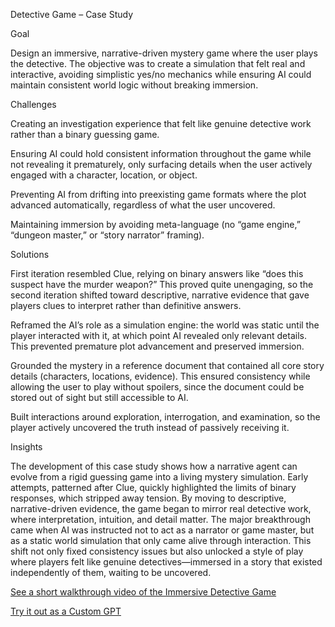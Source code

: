 Detective Game – Case Study

Goal

Design an immersive, narrative-driven mystery game where the user plays the detective. The objective was to create a simulation that felt real and interactive, avoiding simplistic yes/no mechanics while ensuring AI could maintain consistent world logic without breaking immersion.

Challenges

Creating an investigation experience that felt like genuine detective work rather than a binary guessing game.

Ensuring AI could hold consistent information throughout the game while not revealing it prematurely, only surfacing details when the user actively engaged with a character, location, or object.

Preventing AI from drifting into preexisting game formats where the plot advanced automatically, regardless of what the user uncovered.

Maintaining immersion by avoiding meta-language (no “game engine,” “dungeon master,” or “story narrator” framing).

Solutions

First iteration resembled Clue, relying on binary answers like “does this suspect have the murder weapon?” This proved quite unengaging, so the second iteration shifted toward descriptive, narrative evidence that gave players clues to interpret rather than definitive answers.

Reframed the AI’s role as a simulation engine: the world was static until the player interacted with it, at which point AI revealed only relevant details. This prevented premature plot advancement and preserved immersion.

Grounded the mystery in a reference document that contained all core story details (characters, locations, evidence). This ensured consistency while allowing the user to play without spoilers, since the document could be stored out of sight but still accessible to AI.

Built interactions around exploration, interrogation, and examination, so the player actively uncovered the truth instead of passively receiving it.


Insights

The development of this case study shows how a narrative agent can evolve from a rigid guessing game into a living mystery simulation. Early attempts, patterned after Clue, quickly highlighted the limits of binary responses, which stripped away tension. By moving to descriptive, narrative-driven evidence, the game began to mirror real detective work, where interpretation, intuition, and detail matter. The major breakthrough came when AI was instructed not to act as a narrator or game master, but as a static world simulation that only came alive through interaction. This shift not only fixed consistency issues but also unlocked a style of play where players felt like genuine detectives—immersed in a story that existed independently of them, waiting to be uncovered.

[See a short walkthrough video of the Immersive Detective Game](https://youtu.be/U45wFHBqhMg?si=68QpQxbHLZLE1GCj)

[Try it out as a Custom GPT](https://chatgpt.com/g/g-67d9848d2298819186ad646076f2f1a5-immersive-detective-game)
